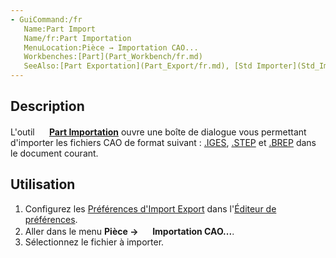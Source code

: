 ```yaml
---
- GuiCommand:/fr
   Name:Part Import
   Name/fr:Part Importation
   MenuLocation:Pièce → Importation CAO...
   Workbenches:[Part](Part_Workbench/fr.md)
   SeeAlso:[Part Exportation](Part_Export/fr.md), [Std Importer](Std_Import/fr.md), [Import Export](Import_Export/fr.md)
---
```


## Description

L\'outil **<img src="images/Part_Import.svg" width=16px> [Part Importation](Part_Import/fr.md)** ouvre une boîte de dialogue vous permettant d\'importer les fichiers CAO de format suivant : [.IGES](https://fr.wikipedia.org/wiki/Initial_Graphics_Exchange_Specification), [.STEP](https://fr.wikipedia.org/wiki/Standard_pour_l%27échange_de_données_de_produit) et [.BREP](https://fr.wikipedia.org/wiki/B-Rep) dans le document courant.

## Utilisation

1.  Configurez les [Préférences d\'Import Export](Import_Export_Preferences/fr.md) dans l\'[Éditeur de préférences](Preferences_Editor/fr.md).
2.  Aller dans le menu **Pièce →  <img src=images/Part_Import.svg style="width:16px"> Importation CAO...**.
3.  Sélectionnez le fichier à importer.





  
